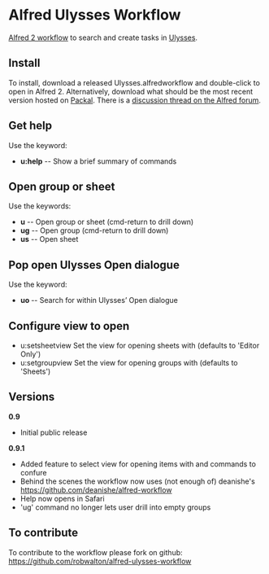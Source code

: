 # Alfred Ulysses Workflow

[Alfred 2 workflow](https://www.alfredapp.com/workflows/) to search and create tasks in [Ulysses](https://ulyssesapp.com).

## Install
To install, download a released Ulysses.alfredworkflow and double-click to open in Alfred 2. Alternatively, download what should be the most recent version hosted on [Packal](http://www.packal.org/workflow/ulysses). There is a [discussion thread on the Alfred forum](http://www.alfredforum.com/topic/9662-ulysses-workflow/).

## Get help
Use the keyword:

- **u:help** -- Show a brief summary of commands

## Open group or sheet
Use the keywords:

- **u** -- Open group or sheet (cmd-return to drill down)
- **ug** -- Open group (cmd-return to drill down)
- **us** -- Open sheet

## Pop open Ulysses Open dialogue

Use the keyword:
- **uo <arg>** -- Search for <arg> within Ulysses’ Open dialogue

## Configure view to open

- u:setsheetview      Set the view for opening sheets with (defaults to 'Editor Only')
- u:setgroupview      Set the view for opening groups with (defaults to 'Sheets')

## Versions

**0.9**
- Initial public release

**0.9.1**
- Added feature to select view for opening items with and commands to confure
- Behind the scenes the workflow now uses (not enough of) deanishe's https://github.com/deanishe/alfred-workflow
- Help now opens in Safari
- 'ug' command no longer lets user drill into empty groups   


## To contribute
To contribute to the workflow please fork on github: https://github.com/robwalton/alfred-ulysses-workflow

